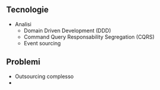 ## Tecnologie

- Analisi
	- Domain Driven Development (DDD)
	- Command Query Responsability Segregation (CQRS)
	- Event sourcing

## Problemi

- Outsourcing complesso
- 
